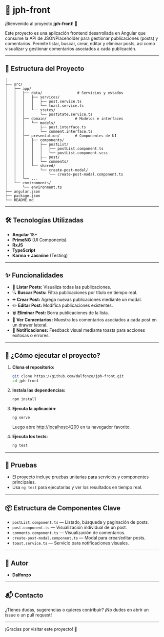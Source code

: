 # 📝 jph-front

¡Bienvenido al proyecto **jph-front**! 🚀

Este proyecto es una aplicación frontend desarrollada en Angular que consume la API de JSONPlaceholder para gestionar publicaciones (posts) y comentarios. Permite listar, buscar, crear, editar y eliminar posts, así como visualizar y gestionar comentarios asociados a cada publicación.

---

## 📂 Estructura del Proyecto

```
│
├── src/
│   ├── app/
│   │   ├── data/                # Servicios y estados
│   │   │   ├── services/
│   │   │   │   ├── post.service.ts
│   │   │   │   └── toast.service.ts
│   │   │   └── states/
│   │   │       └── postState.service.ts
│   │   ├── domain/             # Modelos e interfaces
│   │   │   └── models/
│   │   │       ├── post.interface.ts
│   │   │       └── comment.interface.ts
│   │   ├── presentation/       # Componentes de UI
│   │   │   ├── components/
│   │   │   │   ├── postList/
│   │   │   │   │   ├── postList.component.ts
│   │   │   │   │   └── postList.component.scss
│   │   │   │   ├── post/
│   │   │   │   └── comments/
│   │   │   └── shared/
│   │   │       └── create-post-modal/
│   │   │           └── create-post-modal.component.ts
│   │   └── ...
│   └── environments/
│       └── environment.ts
├── angular.json
├── package.json
└── README.md
```

---

## 🛠️ Tecnologías Utilizadas

- **Angular** 18+
- **PrimeNG** (UI Components)
- **RxJS**
- **TypeScript**
- **Karma + Jasmine** (Testing)

---

## ✨ Funcionalidades

- 📃 **Listar Posts:** Visualiza todas las publicaciones.
- 🔍 **Buscar Posts:** Filtra publicaciones por título en tiempo real.
- ➕ **Crear Post:** Agrega nuevas publicaciones mediante un modal.
- ✏️ **Editar Post:** Modifica publicaciones existentes.
- 🗑️ **Eliminar Post:** Borra publicaciones de la lista.
- 💬 **Ver Comentarios:** Muestra los comentarios asociados a cada post en un drawer lateral.
- 🔔 **Notificaciones:** Feedback visual mediante toasts para acciones exitosas o errores.

---

## 🚀 ¿Cómo ejecutar el proyecto?

1. **Clona el repositorio:**
   ```bash
   git clone https://github.com/dalfonzo/jph-front.git
   cd jph-front
   ```
2. **Instala las dependencias:**
   ```bash
   npm install
   ```
3. **Ejecuta la aplicación:**

   ```bash
   ng serve
   ```

   Luego abre [http://localhost:4200](http://localhost:4200) en tu navegador favorito.

4. **Ejecuta los tests:**
   ```bash
   ng test
   ```

---

## 🧪 Pruebas

- El proyecto incluye pruebas unitarias para servicios y componentes principales.
- Usa `ng test` para ejecutarlas y ver los resultados en tiempo real.

---

## 📦 Estructura de Componentes Clave

- `postList.component.ts` — Listado, búsqueda y paginación de posts.
- `post.component.ts` — Visualización individual de un post.
- `comments.component.ts` — Visualización de comentarios.
- `create-post-modal.component.ts` — Modal para crear/editar posts.
- `toast.service.ts` — Servicio para notificaciones visuales.

---

## 👤 Autor

- **Dalfonzo**

---

## 📬 Contacto

¿Tienes dudas, sugerencias o quieres contribuir? ¡No dudes en abrir un issue o un pull request!

---

¡Gracias por visitar este proyecto! 💙
